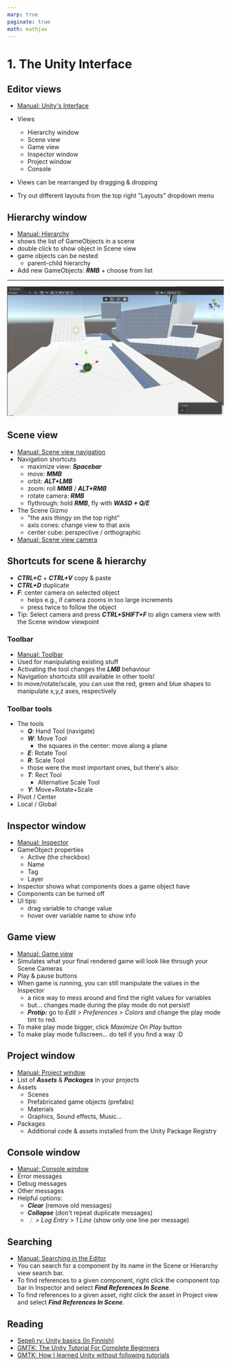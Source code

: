 ```yaml
---
marp: true
paginate: true
math: mathjax
---
```

<!-- headingDivider: 3 -->
<!-- class: invert -->
# 1. The Unity Interface

## Editor views

* [Manual: Unity's Interface](https://docs.unity3d.com/Manual/UsingTheEditor.html)
* Views
  * Hierarchy window
  * Scene view
  * Game view
  * Inspector window
  * Project window
  * Console

* Views can be rearranged by dragging & dropping
* Try out different layouts from the top right "Layouts" dropdown menu
## Hierarchy window

* [Manual: Hierarchy](https://docs.unity3d.com/Manual/Hierarchy.html)
* shows the list of GameObjects in a scene
* double click to show object in Scene view
* game objects can be nested
  * parent-child hierarchy
* Add new GameObjects: ***RMB*** + choose from list

<!-- _footer: "LMB, MMB, RMB: Left/Middle/Right mouse button" -->
---
![the scene view](imgs/sceneview.png)
## Scene view
* [Manual: Scene view navigation](https://docs.unity3d.com/Manual/SceneViewNavigation.html)
* Navigation shortcuts
  * maximize view: ***Spacebar***
  * move: ***MMB***
  * orbit: ***ALT+LMB***
  * zoom: roll ***MMB*** / ***ALT+RMB***
  * rotate camera: ***RMB***
  * flythrough: hold ***RMB***, fly with ***WASD + Q/E***
* The Scene Gizmo
  * "the axis thingy on the top right"
  * axis cones: change view to that axis
  * center cube: perspective / orthographic
* [Manual: Scene view camera](https://docs.unity3d.com/Manual/SceneViewCamera.html)
## Shortcuts for scene & hierarchy
* ***CTRL+C*** + ***CTRL+V*** copy & paste
* ***CTRL+D*** duplicate
* ***F***: center camera on selected object
  * helps e.g., if camera zooms in too large increments
  * press twice to follow the object
* Tip: Select camera and press ***CTRL+SHIFT+F*** to align camera view with the Scene window viewpoint
### Toolbar

* [Manual: Toolbar](https://docs.unity3d.com/Manual/Toolbar.html)
* Used for manipulating existing stuff
* Activating the tool changes the ***LMB*** behaviour
* Navigation shortcuts still available in other tools!
* In move/rotate/scale, you can use the red, green and blue shapes to manipulate x,y,z axes, respectively
### Toolbar tools
* The tools
  * ***Q***: Hand Tool (navigate)
  * ***W***: Move Tool
    * the squares in the center: move along a plane
  * ***E***: Rotate Tool
  * ***R***: Scale Tool
  * those were the most important ones, but there's also:
  * ***T***: Rect Tool
    * Alternative Scale Tool
  * ***Y***: Move+Rotate+Scale
* Pivot / Center
* Local / Global
## Inspector window

* [Manual: Inspector](https://docs.unity3d.com/Manual/UsingTheInspector.html)
* GameObject properties
  * Active (the checkbox)
  * Name
  * Tag
  * Layer
* Inspector shows what components does a game object have
* Components can be turned off
* UI tips:
  * drag variable to change value
  * hover over variable name to show info
 
## Game view

* [Manual: Game view](https://docs.unity3d.com/Manual/GameView.html)
* Simulates what your final rendered game will look like through your Scene Cameras
* Play & pause buttons
* When game is running, you can still manipulate the values in the Inspector
  * a nice way to mess around and find the right values for variables
  * but... changes made during the play mode do not persist!
  * ***Protip:*** go to *Edit > Preferences > Colors* and change the play mode tint to red.
* To make play mode bigger,  click *Maximize On Play* button
* To make play mode fullscreen... do tell if you find a way :D

## Project window

* [Manual: Project window](https://docs.unity3d.com/Manual/ProjectView.html)
* List of ***Assets*** & ***Packages*** in your projects
* Assets
	* Scenes
	* Prefabricated game objects (prefabs)
	* Materials
	* Graphics, Sound effects, Music...
* Packages
  * Additional code & assets installed from the Unity Package Registry

## Console window

* [Manual: Console window](https://docs.unity3d.com/Manual/Console.html)
* Error messages
* Debug messages
* Other messages
* Helpful options:
  * ***Clear*** (remove old messages)
  * ***Collapse*** (don't repeat duplicate messages)
  * *$\vdots$ > Log Entry > 1 Line* (show only one line per message)

## Searching

* [Manual: Searching in the Editor](https://docs.unity3d.com/Manual/Searching.html)
* You can search for a component by its name in the Scene or Hierarchy view search bar.
* To find references to a given component, right click the component top bar in Inspector and select ***Find References In Scene***.
* To find references to a given asset, right click the asset in Project view and select ***Find References In Scene***.

## Reading

* [Sepeli ry: Unity basics (In Finnish)](https://sepeliry.github.io/unity1.html)
* [GMTK: The Unity Tutorial For Complete Beginners](https://www.youtube.com/watch?v=XtQMytORBmM)
* [GMTK: How I learned Unity without following tutorials](https://www.youtube.com/watch?v=vFjXKOXdgGo)
